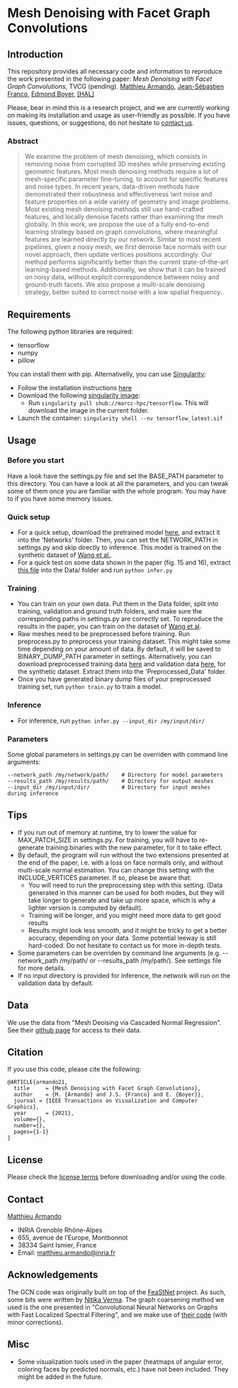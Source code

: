 
# Mesh Denoising with Facet Graph Convolutions

## Introduction
This repository provides all necessary code and information to reproduce the work presented in the following paper:
*Mesh Denoising with Facet Graph Convolutions*, TVCG (pending).
[Matthieu Armando](http://morpheo.inrialpes.fr/people/armando/), [Jean-Sébastien Franco](http://morpheo.inrialpes.fr/~franco/), [Edmond Boyer](http://morpheo.inrialpes.fr/people/Boyer/),
[[HAL]](https://hal.inria.fr/hal-03066322)

Please, bear in mind this is a research project, and we are currently working on making its installation and usage as user-friendly as possible. If you have issues, questions, or suggestions, do not hesitate to [contact us](#contact).
 
### Abstract

> We examine the problem of mesh denoising, which consists in removing noise from corrupted 3D meshes while preserving existing geometric features. Most mesh denoising methods require a lot of mesh-specific parameter fine-tuning, to account for specific features and noise types. In recent years, data-driven methods have demonstrated their robustness and effectiveness \wrt noise and feature properties on a wide variety of geometry and image problems. Most existing mesh denoising methods still use hand-crafted features, and locally denoise facets rather than examining the mesh globally. In this work, we propose the use of a fully end-to-end learning strategy based on graph convolutions, where meaningful features are learned directly by our network. Similar to most recent pipelines, given a noisy mesh, we first denoise face normals with our novel approach, then update vertices positions accordingly.  Our method performs significantly better than the current state-of-the-art learning-based methods. Additionally, we show that it can be trained on noisy data, without explicit correspondence between noisy and ground-truth facets. We also propose a multi-scale denoising strategy, better suited to correct noise with a low spatial frequency.

## Requirements

The following python libraries are required:
- tensorflow
- numpy
- pillow

You can install them with pip. Alternativelly, you can use [Singularity](https://sylabs.io/):
- Follow the installation instructions [here](https://sylabs.io/guides/3.7/user-guide/quick_start.html)
- Download the following [singularity image](https://singularity-hub.org/collections/260/usage):
  - Run `singularity pull shub://marcc-hpc/tensorflow`. This will download the image in the current folder.
- Launch the container: `singularity shell --nv tensorflow_latest.sif`


## Usage

### Before you start
Have a look have the settings.py file and set the BASE_PATH parameter to this directory. You can have a look at all the parameters, and you can tweak some of them once you are familiar with the whole program. You may have to if you have some memory issues.

### Quick setup
- For a quick setup, download the pretrained model [here](https://drive.google.com/file/d/1mVqAnNFKQ-gdyNFGI1cj2eiYHVh2g3D6/view?usp=sharing), and extract it into the 'Networks' folder. Then, you can set the NETWORK_PATH in settings.py and skip directly to inference. This model is trained on the synthetic dataset of [Wang et al.](https://wang-ps.github.io/denoising.html).
- For a quick test on some data shown in the paper (fig. 15 and 16), extract [this file](https://drive.google.com/file/d/1jrOtU5TPOqt3Pd67mO4tPxHevefiR56n/view?usp=sharing) into the Data/ folder and run `python infer.py`

### Training
- You can train on your own data. Put them in the Data folder, split into training, validation and ground truth folders, and make sure the corresponding paths in settings.py are correctly set. To reproduce the results in the paper, you can train on the dataset of [Wang et al](https://wang-ps.github.io/denoising.html).
- Raw meshes need to be preprocessed before training. Run preprocess.py to preprocess your training dataset. This might take some time depending on your amount of data. By default, it will be saved to BINARY_DUMP_PATH parameter in settings. Alternatively, you can download preprocessed training data [here](https://drive.google.com/file/d/1jEMRQ9d0LTvB1HiX4XhrCHAiVX3cwmSt/view?usp=sharing) and validation data [here](https://drive.google.com/file/d/1Zu3GgvTruvwGKot8UXPeVZAuLWHpBlQs/view?usp=sharing), for the synthetic dataset. Extract them into the 'Preprocessed_Data' folder.
- Once you have generated binary dump files of your preprocessed training set, run `python train.py` to train a model.

### Inference
- For inference, run `python infer.py --input_dir /my/input/dir/`

### Parameters
Some global parameters in settings.py can be overriden with command line arguments:

    --network_path /my/network/path/    # Directory for model parameters
    --results_path /my/results/path/    # Directory for output meshes
    --input_dir /my/input/dir/          # Directory for input meshes during inference

## Tips

- If you run out of memory at runtime, try to lower the value for MAX_PATCH_SIZE in settings.py. For training, you will have to re-generate training binaries with the new parameter, for it to take effect.
- By default, the program will run without the two extensions presented at the end of the paper, i.e. with a loss on face normals only, and without multi-scale normal estimation. You can change this setting with the INCLUDE_VERTICES parameter. If so, please be aware that:
	- You will need to run the preprocessing step with this setting. (Data generated in this manner can be used for both modes, but they will take longer to generate and take up more space, which is why a lighter version is computed by default).
	- Training will be longer, and you might need more data to get good results
	- Results might look less smooth, and it might be tricky to get a better accuracy, depending on your data. Some potential leeway is still hard-coded. Do not hesitate to contact us for more in-depth tests.
- Some parameters can be overriden by command line arguments (e.g. --network_path /my/path/ or --results_path /my/path/). See settings file for more details.
- If no input directory is provided for inference, the network will run on the validation data by default.


## Data
We use the data from "Mesh Deoising via Cascaded Normal Regression".
See their [github page](https://wang-ps.github.io/denoising.html) for access to their data.

## Citation
If you use this code, please cite the following:
```
@ARTICLE{armando21,  
  title     = {Mesh Denoising with Facet Graph Convolutions},  
  author    = {M. {Armando} and J.S. {Franco} and E. {Boyer}},  
  journal = {IEEE Transactions on Visualization and Computer Graphics},
  year      = {2021},
  volume={},
  number={},
  pages={1-1}
}
```

## License
Please check the [license terms](https://gitlab.inria.fr/marmando/deep-mesh-denoising/blob/master/LICENSE.md) before downloading and/or using the code.


## Contact
[Matthieu Armando](http://morpheo.inrialpes.fr/people/armando/)
 - INRIA Grenoble Rhône-Alpes
 - 655, avenue de l’Europe, Montbonnot
 - 38334 Saint Ismier, France
 - Email: [matthieu.armando@inria.fr](mailto:matthieu.armando@inria.fr)

## Acknowledgements

The GCN code was originally built on top of the [FeaStNet](https://github.com/nitika-verma/FeaStNet) project. As such, some bits were written by [Nitika Verma](https://nitika-verma.github.io/).
The graph coarsening method we used is the one presented in "Convolutional Neural Networks on Graphs with Fast Localized Spectral Filtering", and we make use of [their code](https://github.com/mdeff/cnn_graph) (with minor corrections).

## Misc
- Some visualization tools used in the paper (heatmaps of angular error, coloring faces by predicted normals, etc.) have not been included. They might be added in the future.